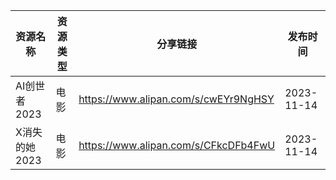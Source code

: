 | 资源名称      | 资源类型 | 分享链接                                 | 发布时间       |
| --------- | ---- | ------------------------------------ | ---------- |
| AI创世者2023 | 电影   | https://www.alipan.com/s/cwEYr9NgHSY | 2023-11-14 |
| X消失的她2023 | 电影   | https://www.alipan.com/s/CFkcDFb4FwU | 2023-11-14 |
